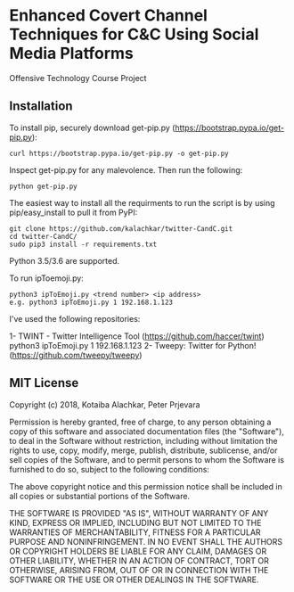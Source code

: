 # Enhanced Covert Channel Techniques for C&C Using Social Media Platforms
Offensive Technology Course Project

Installation
------------

To install pip, securely download get-pip.py (https://bootstrap.pypa.io/get-pip.py):

    curl https://bootstrap.pypa.io/get-pip.py -o get-pip.py
    
Inspect get-pip.py for any malevolence. Then run the following:

    python get-pip.py

The easiest way to install all the requirments to run the script
is by using pip/easy_install to pull it from PyPI:
    
    git clone https://github.com/kalachkar/twitter-CandC.git
    cd twitter-CandC/
    sudo pip3 install -r requirements.txt

Python 3.5/3.6 are supported.


To run ipToemoji.py:

    python3 ipToEmoji.py <trend number> <ip address>
    e.g. python3 ipToEmoji.py 1 192.168.1.123

I've used the following repositories:

1- TWINT - Twitter Intelligence Tool (https://github.com/haccer/twint)
python3 ipToEmoji.py 1 192.168.1.123
2- Tweepy: Twitter for Python! (https://github.com/tweepy/tweepy)
    
MIT License
-----------

Copyright (c) 2018, Kotaiba Alachkar, Peter Prjevara

Permission is hereby granted, free of charge, to any person obtaining a copy
of this software and associated documentation files (the "Software"), to deal
in the Software without restriction, including without limitation the rights
to use, copy, modify, merge, publish, distribute, sublicense, and/or sell
copies of the Software, and to permit persons to whom the Software is
furnished to do so, subject to the following conditions:

The above copyright notice and this permission notice shall be included in all
copies or substantial portions of the Software.

THE SOFTWARE IS PROVIDED "AS IS", WITHOUT WARRANTY OF ANY KIND, EXPRESS OR
IMPLIED, INCLUDING BUT NOT LIMITED TO THE WARRANTIES OF MERCHANTABILITY,
FITNESS FOR A PARTICULAR PURPOSE AND NONINFRINGEMENT. IN NO EVENT SHALL THE
AUTHORS OR COPYRIGHT HOLDERS BE LIABLE FOR ANY CLAIM, DAMAGES OR OTHER
LIABILITY, WHETHER IN AN ACTION OF CONTRACT, TORT OR OTHERWISE, ARISING FROM,
OUT OF OR IN CONNECTION WITH THE SOFTWARE OR THE USE OR OTHER DEALINGS IN THE
SOFTWARE.



